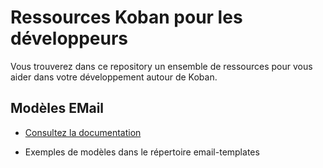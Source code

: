 # Ressources Koban pour les développeurs

Vous trouverez dans ce repository un ensemble de ressources pour vous aider dans votre développement autour de Koban.



## Modèles EMail

- [Consultez la documentation](docs/email-template.md)

* Exemples de modèles dans le répertoire email-templates